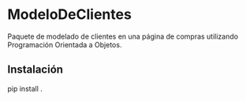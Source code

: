 # ModeloDeClientes

Paquete de modelado de clientes en una página de compras utilizando Programación Orientada a Objetos.

## Instalación

pip install .

